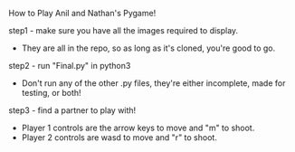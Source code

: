 How to Play Anil and Nathan's Pygame!

step1 - make sure you have all the images required to display.

  - They are all in the repo, so as long as it's cloned, you're good to go.

step2 - run "Final.py" in python3

  - Don't run any of the other .py files, they're either incomplete, made for
    testing, or both!

step3 - find a partner to play with!

  - Player 1 controls are the arrow keys to move and "m" to shoot.
  - Player 2 controls are wasd to move and "r" to shoot.
